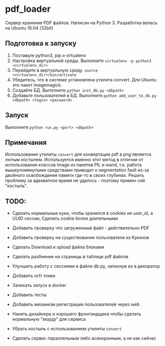 # pdf_loader
Сервер хранения PDF файлов. Написан на Python 3. Разработка велась на Ubuntu 16.04 (32bit)

## Подготовка к запуску
1) Поставьте python3, pip и virtualenv
2) Настройка виртуальной среды. Выполните `virtualenv -p python3 <virtualenv_dir>`
3) Перейдите в виртуальную среду. `source <virtualenv_dir>/bin/activate`
4) Убедитесь, что в системе установлена утилита convert. Для Ubuntu это пакет imagemagick.
5) Создайте БД. Выполните `python init_db.py <dbpath>`
6) Добавьте пользователей в БД. Выполните `python add_user_to_db.py <dbpath> <login> <password>`

## Запуск
Выполните `python run.py <port> <dbpath>`

## Примечания
Использование утилиты `convert` для конвертации pdf в png является лютым костылем. Используется именно этот
метод в отличии от использования классов Image из пакетов PIL и wand, т.к. работа вышеупомянутыми средствами
приводит к segmentation fault из-за двойного освобождения памяти где-то в своих глубинах. Решить проблему
за адекватное время не удалось - поэтому примен сей "костыль".

## TODO:
* Сделать нормальные куки, чтобы хранился в cookies не user_id, а UUID сессии, Сделать cookie более длительными
* Добавить проверку что загруженный файл - действительно PDF
* Добавить проверку на существование пользователя из Кукизов

* Сделать Download и upload файла блоками
* Сделать разбиение на страницы в таблице pdf файлов
* Улучшить работу с сессиями в файле db.py, запихнув их в декоратор
* Добавить xcfr токен

* Запихать запуск в docker
* Добавить тесты
* Добавить механизм регистрации пользователей через web
* Нанять дизайнера и хорошего фронтэндщика чтобы сделать нормальную "морду" для сервиса
* Убрать костыль с использованием утилиты `convert`
* Сделать сервис параллельным либо асинхронным, а не как сейчас
